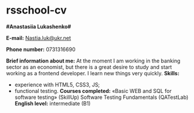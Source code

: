 # rsschool-cv
**#Anastasiia Lukashenko#**  

**E-mail:** Nastia.luk@ukr.net  

**Phone number:** 0731316690  

**Brief information about me:**
At the moment I am working in the banking sector as an economist, but there is a great desire to study and start working as a frontend developer. I learn new things very quickly.
**Skills:** 
- experience with HTML5, CSS3, JS;
- functional testing.
**Courses completed:** 
«Basic WEB and SQL for software testing» (SkillUp)
Software Testing Fundamentals (QATestLab) 
**English level:** intermediate (B1)
